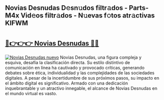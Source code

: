 ## Novias Desnudas D𝚎sn𝚞dos filtr𝚊dos - Parts-M4x Vid𝚎os filtr𝚊dos - N𝚞evas f𝚘tos atr𝚊ctivas KlFWM

# <h2><a href="http://mb2e9dg.tromn.icu/?c=Novias+Desnudas">🔗👉👉👉 Novias Desnudas 🔗🔗</a></h2>

[![Novias Desnudas nuevo](https://i.imgur.com/pEAQMta.gif)](http://mb2e9dg.tromn.icu/?c=Novias+Desnudas)
Novias Desnudas, una figura compleja y esquiva, desafía la clasificación directa. Su estilo distintivo de comunicación en línea ha cautivado y provocado críticas, generando debates sobre ética, individualidad y las complejidades de las sociedades digitales. A pesar de la incertidumbre de sus próximos pasos, su impacto en el ámbito digital es significativo. Armado con una dedicación inquebrantable y un atractivo innegable, el alcance de Novias Desnudas en el mundo virtual es vasto.
